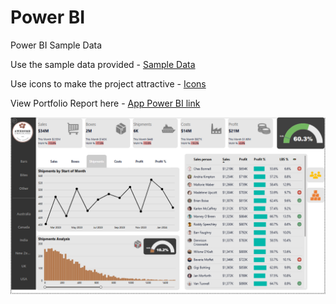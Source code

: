 # Power BI
Power BI Sample Data

Use the sample data provided - [Sample Data](ac-sample-data.xlsx)

Use icons to make the project attractive - [Icons](icons.zip)

View Portfolio Report here - [App Power BI link](https://app.powerbi.com/reportEmbed?reportId=d7b66361-dbcf-482a-b201-1f812f85834c&autoAuth=true&ctid=8b87af7d-8647-4dc7-8df4-5f69a2011bb5)

![Portfolio_Report](PowerBI_Report.png)
